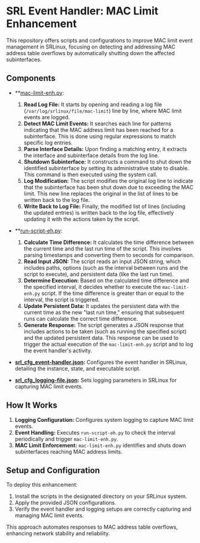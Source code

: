 # SRL Event Handler: MAC Limit Enhancement

This repository offers scripts and configurations to improve MAC limit event management in SRLinux, focusing on detecting and addressing MAC address table overflows by automatically shutting down the affected subinterfaces.

## Components

- **[mac-limit-enh.py](https://github.com/saogawa/srl-event-handler/blob/main/mac-limit-enh/mac-limit-enh.py):
    1. **Read Log File:** It starts by opening and reading a log file (`/var/log/srlinux/file/mac-limit`) line by line, where MAC limit events are logged.
    2. **Detect MAC Limit Events:** It searches each line for patterns indicating that the MAC address limit has been reached for a subinterface. This is done using regular expressions to match specific log entries.
    3. **Parse Interface Details:** Upon finding a matching entry, it extracts the interface and subinterface details from the log line.
    4. **Shutdown Subinterface:** It constructs a command to shut down the identified subinterface by setting its administrative state to disable. This command is then executed using the system call.
    5. **Log Modification:** The script modifies the original log line to indicate that the subinterface has been shut down due to exceeding the MAC limit. This new line replaces the original in the list of lines to be written back to the log file.
    6. **Write Back to Log File:** Finally, the modified list of lines (including the updated entries) is written back to the log file, effectively updating it with the actions taken by the script.

- **[run-script-eh.py](https://github.com/saogawa/srl-event-handler/blob/main/mac-limit-enh/run-script-eh.py):
    1. **Calculate Time Difference:** It calculates the time difference between the current time and the last run time of the script. This involves parsing timestamps and converting them to seconds for comparison.
    2. **Read Input JSON:** The script reads an input JSON string, which includes paths, options (such as the interval between runs and the script to execute), and persistent data (like the last run time).
    3. **Determine Execution:** Based on the calculated time difference and the specified interval, it decides whether to execute the `mac-limit-enh.py` script. If the time difference is greater than or equal to the interval, the script is triggered.
    4. **Update Persistent Data:** It updates the persistent data with the current time as the new "last run time," ensuring that subsequent runs can calculate the correct time difference.
    5. **Generate Response:** The script generates a JSON response that includes actions to be taken (such as running the specified script) and the updated persistent data. This response can be used to trigger the actual execution of the `mac-limit-enh.py` script and to log the event handler's activity.



- **[srl_cfg_event-handler.json](https://github.com/saogawa/srl-event-handler/blob/main/mac-limit-enh/srl_cfg_event-handler.json):** Configures the event handler in SRLinux, detailing the instance, state, and executable script.
- **[srl_cfg_logging-file.json](https://github.com/saogawa/srl-event-handler/blob/main/mac-limit-enh/srl_cfg_logging-file.json):** Sets logging parameters in SRLinux for capturing MAC limit events.

## How It Works

1. **Logging Configuration:** Configures system logging to capture MAC limit events.
2. **Event Handling:** Executes `run-script-eh.py` to check the interval periodically and trigger `mac-limit-enh.py`.
3. **MAC Limit Enforcement:** `mac-limit-enh.py` identifies and shuts down subinterfaces reaching MAC address limits.

## Setup and Configuration

To deploy this enhancement:

1. Install the scripts in the designated directory on your SRLinux system.
2. Apply the provided JSON configurations.
3. Verify the event handler and logging setups are correctly capturing and managing MAC limit events.

This approach automates responses to MAC address table overflows, enhancing network stability and reliability.
